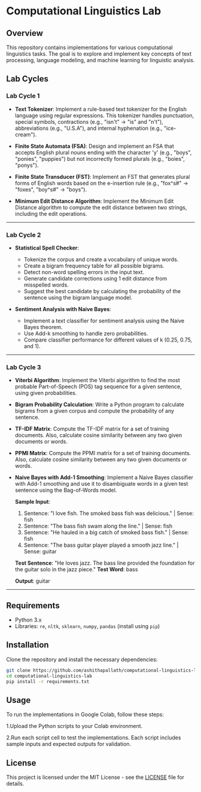 
# Computational Linguistics Lab

## Overview
This repository contains implementations for various computational linguistics tasks. The goal is to explore and implement key concepts of text processing, language modeling, and machine learning for linguistic analysis.

## Lab Cycles

### Lab Cycle 1


- **Text Tokenizer**: Implement a rule-based text tokenizer for the English language using regular expressions. This tokenizer handles punctuation, special symbols, contractions (e.g., "isn't" → "is" and "n't"), abbreviations (e.g., "U.S.A"), and internal hyphenation (e.g., "ice-cream").

- **Finite State Automata (FSA)**: Design and implement an FSA that accepts English plural nouns ending with the character 'y' (e.g., "boys", "ponies", "puppies") but not incorrectly formed plurals (e.g., "boies", "ponys").

- **Finite State Transducer (FST)**: Implement an FST that generates plural forms of English words based on the e-insertion rule (e.g., "fox^s#" → "foxes", "boy^s#" → "boys").

- **Minimum Edit Distance Algorithm**: Implement the Minimum Edit Distance algorithm to compute the edit distance between two strings, including the edit operations.

---

### Lab Cycle 2


- **Statistical Spell Checker**:
    - Tokenize the corpus and create a vocabulary of unique words.
    - Create a bigram frequency table for all possible bigrams.
    - Detect non-word spelling errors in the input text.
    - Generate candidate corrections using 1 edit distance from misspelled words.
    - Suggest the best candidate by calculating the probability of the sentence using the bigram language model.

- **Sentiment Analysis with Naive Bayes**:
    - Implement a text classifier for sentiment analysis using the Naive Bayes theorem.
    - Use Add-k smoothing to handle zero probabilities.
    - Compare classifier performance for different values of k (0.25, 0.75, and 1).

---

### Lab Cycle 3


- **Viterbi Algorithm**: Implement the Viterbi algorithm to find the most probable Part-of-Speech (POS) tag sequence for a given sentence, using given probabilities.

- **Bigram Probability Calculation**: Write a Python program to calculate bigrams from a given corpus and compute the probability of any sentence.

- **TF-IDF Matrix**: Compute the TF-IDF matrix for a set of training documents. Also, calculate cosine similarity between any two given documents or words.

- **PPMI Matrix**: Compute the PPMI matrix for a set of training documents. Also, calculate cosine similarity between any two given documents or words.

- **Naive Bayes with Add-1 Smoothing**: Implement a Naive Bayes classifier with Add-1 smoothing and use it to disambiguate words in a given test sentence using the Bag-of-Words model.

  **Sample Input**:
  1. Sentence: "I love fish. The smoked bass fish was delicious." | Sense: fish
  2. Sentence: "The bass fish swam along the line." | Sense: fish
  3. Sentence: "He hauled in a big catch of smoked bass fish." | Sense: fish
  4. Sentence: "The bass guitar player played a smooth jazz line." | Sense: guitar

  **Test Sentence**: "He loves jazz. The bass line provided the foundation for the guitar solo in the jazz piece."
  **Test Word**: bass

  **Output**: guitar

---

## Requirements

- Python 3.x
- Libraries: `re`, `nltk`, `sklearn`, `numpy`, `pandas` (install using `pip`)

## Installation

Clone the repository and install the necessary dependencies:

```bash
git clone https://github.com/ashithapallath/computational-linguistics-lab.git
cd computational-linguistics-lab
pip install -r requirements.txt
```
## Usage
To run the implementations in Google Colab, follow these steps:

1.Upload the Python scripts to your Colab environment.

2.Run each script cell to test the implementations. Each script includes sample inputs and expected outputs for validation.
## License

This project is licensed under the MIT License - see the [LICENSE](LICENSE) file for details.
